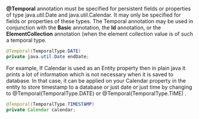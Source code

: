 **@Temporal** annotation must be specified for persistent fields or properties of type java.util.Date 
and java.util.Calendar. It may only be specified for fields or properties of these types.
The Temporal annotation may be used in conjunction with the **Basic** annotation, the **Id** annotation, 
or the **ElementCollection** annotation (when the element collection value is of such a temporal type.

```java
@Temporal(TemporalType.DATE)
private java.util.Date endDate;
```

For example, If Calendar is used as an Entity property then in plain java it prints a lot of information 
which is not necessary when it is saved to database. In that case, it can be applied on your Calendar property 
in the entity to store timestamp to a database or just date or just time by changing to 
@Temporal(TemporalType.DATE) or @Temporal(TemporalType.TIME) . 

```java
@Temporal(TemporalType.TIMESTAMP)
private Calendar calendar;
```
 
